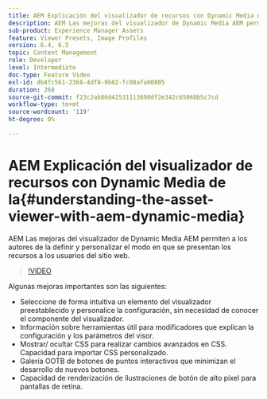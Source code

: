 ```yaml
---
title: AEM Explicación del visualizador de recursos con Dynamic Media de la
description: AEM Las mejoras del visualizador de Dynamic Media AEM permiten a los autores de la definir y personalizar el modo en que se presentan los recursos a los usuarios del sitio web.
sub-product: Experience Manager Assets
feature: Viewer Presets, Image Profiles
version: 6.4, 6.5
topic: Content Management
role: Developer
level: Intermediate
doc-type: Feature Video
exl-id: db4fc561-2368-4df8-9b02-fc08afa00805
duration: 260
source-git-commit: f23c2ab86d42531113690df2e342c65060b5c7cd
workflow-type: tm+mt
source-wordcount: '119'
ht-degree: 0%

---
```


# AEM Explicación del visualizador de recursos con Dynamic Media de la{#understanding-the-asset-viewer-with-aem-dynamic-media}

AEM Las mejoras del visualizador de Dynamic Media AEM permiten a los autores de la definir y personalizar el modo en que se presentan los recursos a los usuarios del sitio web.

>[!VIDEO](https://video.tv.adobe.com/v/17783?quality=12&learn=on)

Algunas mejoras importantes son las siguientes:

* Seleccione de forma intuitiva un elemento del visualizador preestablecido y personalice la configuración, sin necesidad de conocer el componente del visualizador.
* Información sobre herramientas útil para modificadores que explican la configuración y los parámetros del visor.
* Mostrar/ ocultar CSS para realizar cambios avanzados en CSS. Capacidad para importar CSS personalizado.
* Galería OOTB de botones de puntos interactivos que minimizan el desarrollo de nuevos botones.
* Capacidad de renderización de ilustraciones de botón de alto píxel para pantallas de retina.
